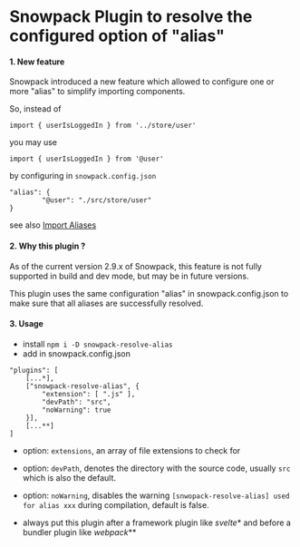 # Snowpack Plugin to resolve the configured option of "alias"

#### 1. New feature

Snowpack introduced a new feature which allowed to configure one or more "alias" to simplify importing components.

So, instead of

`import { userIsLoggedIn } from '../store/user'`

you may use

`import { userIsLoggedIn } from '@user'`

by configuring in `snowpack.config.json`
```
"alias": {
        "@user": "./src/store/user"
}
```
see also [Import Aliases](https://www.snowpack.dev/reference/configuration#alias)

#### 2. Why this plugin ?

As of the current version 2.9.x of Snowpack, this feature is not fully supported in build and dev mode, but may be in future versions.

This plugin uses the same configuration "alias" in snowpack.config.json to make sure that all aliases are successfully resolved.

#### 3. Usage

- install `npm i -D snowpack-resolve-alias`
- add in snowpack.config.json

```
"plugins": [
    [...*],
    ["snowpack-resolve-alias", {
        "extension": [ ".js" ],
        "devPath": "src",
        "noWarning": true
    }],
    [...**]
]
```

- option: `extensions`, an array of file extensions to check for
- option: `devPath`, denotes the directory with the source code, usually `src` which is also the default.
- option: `noWarning`, disables the warning `[snwopack-resolve-alias] used for alias xxx` during compilation, default is false.

- always put this plugin after a framework plugin like *svelte** and before a bundler plugin like *webpack***

